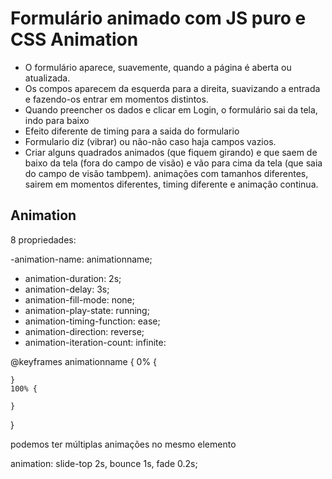 # Formulário animado com JS puro e CSS  Animation

- O formulário aparece, suavemente, quando a página é aberta ou atualizada.
- Os compos aparecem da esquerda para a direita, suavizando a entrada e fazendo-os entrar em momentos distintos.
- Quando preencher os dados e clicar em Login, o formulário sai da tela, indo para baixo
- Efeito diferente de timing para a saida do formulario
- Formulario diz (vibrar) ou não-não caso haja campos vazios.
- Criar alguns quadrados animados (que fiquem girando) e que saem de baixo da tela (fora do campo de visão) e vão para cima da tela (que saia do campo de visão tambpem). animações com tamanhos diferentes, sairem em momentos diferentes, timing diferente e animação continua.

## Animation

8 propriedades:

-animation-name: animationname;
- animation-duration: 2s;
- animation-delay: 3s;
- animation-fill-mode: none;
- animation-play-state: running;
- animation-timing-function: ease;
- animation-direction: reverse;
- animation-iteration-count: infinite:

@keyframes animationname {
    0% {

    }
    100% {

    }
}

podemos ter múltiplas animações no mesmo elemento

animation: slide-top 2s, bounce 1s, fade 0.2s;

